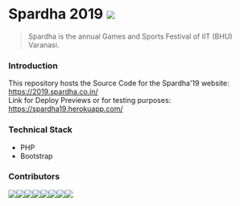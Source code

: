 # Spardha 2019 <img src="https://heroku-badge.herokuapp.com/?app=spardha19" />
> Spardha is the annual Games and Sports Festival of IIT (BHU) Varanasi.

### Introduction
This repository hosts the Source Code for the Spardha'19 website: https://2019.spardha.co.in/ <br>
Link for Deploy Previews or for testing purposes: https://spardha19.herokuapp.com/

### Technical Stack
* PHP
* Bootstrap

### Contributors
[![](https://sourcerer.io/fame/krashish8/krashish8/spardha19/images/0)](https://sourcerer.io/fame/krashish8/krashish8/spardha19/links/0)[![](https://sourcerer.io/fame/krashish8/krashish8/spardha19/images/1)](https://sourcerer.io/fame/krashish8/krashish8/spardha19/links/1)[![](https://sourcerer.io/fame/krashish8/krashish8/spardha19/images/2)](https://sourcerer.io/fame/krashish8/krashish8/spardha19/links/2)[![](https://sourcerer.io/fame/krashish8/krashish8/spardha19/images/3)](https://sourcerer.io/fame/krashish8/krashish8/spardha19/links/3)[![](https://sourcerer.io/fame/krashish8/krashish8/spardha19/images/4)](https://sourcerer.io/fame/krashish8/krashish8/spardha19/links/4)[![](https://sourcerer.io/fame/krashish8/krashish8/spardha19/images/5)](https://sourcerer.io/fame/krashish8/krashish8/spardha19/links/5)[![](https://sourcerer.io/fame/krashish8/krashish8/spardha19/images/6)](https://sourcerer.io/fame/krashish8/krashish8/spardha19/links/6)[![](https://sourcerer.io/fame/krashish8/krashish8/spardha19/images/7)](https://sourcerer.io/fame/krashish8/krashish8/spardha19/links/7)
